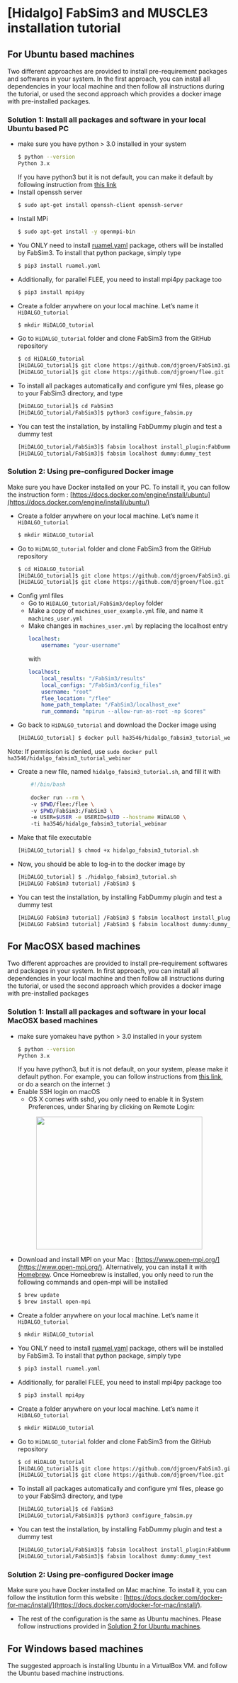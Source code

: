
# [Hidalgo] FabSim3 and MUSCLE3 installation tutorial

## For Ubuntu based machines
Two different approaches are provided to install pre-requirement packages and softwares in your system. In the first approach, you can install all dependencies in your local machine and then follow all instructions during the tutorial, or used the second approach which provides a docker image with pre-installed packages.

### Solution 1: Install all packages and software in your local Ubuntu based PC
- make sure you have python > 3.0 installed in your system
	```sh
	$ python --version
	Python 3.x
	```
	If you have python3 but it is not default, you can make it default by following instruction from [this link](https://unix.stackexchange.com/questions/410579/change-the-python3-default-version-in-ubuntu)
- Install openssh server
	```sh
	$ sudo apt-get install openssh-client openssh-server
	```
- Install MPi
	```sh
	$ sudo apt-get install -y openmpi-bin
	```
- You ONLY need to install [ruamel.yaml](https://pypi.org/project/ruamel.yaml) package, others will be installed by FabSim3. To install that python package, simply type
	```sh
	$ pip3 install ruamel.yaml
	```
- Additionally, for parallel FLEE, you need to install mpi4py package too
	```sh
	$ pip3 install mpi4py
	```
- Create a folder anywhere on your local machine. Let’s name it `HiDALGO_tutorial`
	```sh
	$ mkdir HiDALGO_tutorial
	```
- Go to `HiDALGO_tutorial` folder and clone FabSim3 from the GitHub repository
	```sh
	$ cd HiDALGO_tutorial
	[HiDALGO_tutorial]$ git clone https://github.com/djgroen/FabSim3.git
	[HiDALGO_tutorial]$ git clone https://github.com/djgroen/flee.git
	```
- To install all packages automatically and configure yml files, please go to your FabSim3 directory, and type
	```sh
	[HiDALGO_tutorial]$ cd FabSim3
	[HiDALGO_tutorial/FabSim3]$ python3 configure_fabsim.py
	``` 
- You can test the installation, by installing FabDummy plugin and test a dummy test
	```sh
	[HiDALGO_tutorial/FabSim3]$ fabsim localhost install_plugin:FabDummy
	[HiDALGO_tutorial/FabSim3]$ fabsim localhost dummy:dummy_test	
	``` 


### <a name="docker"></a>Solution 2: Using pre-configured Docker image
Make sure you have Docker installed on your PC. To install it, you can follow the instruction form : [https://docs.docker.com/engine/install/ubuntu](https://docs.docker.com/engine/install/ubuntu/)

- Create a folder anywhere on your local machine. Let’s name it `HiDALGO_tutorial`
	```sh
	$ mkdir HiDALGO_tutorial
	``` 
- Go to `HiDALGO_tutorial` folder and clone FabSim3 from the GitHub repository
	```sh
	$ cd HiDALGO_tutorial
	[HiDALGO_tutorial]$ git clone https://github.com/djgroen/FabSim3.git
	[HiDALGO_tutorial]$ git clone https://github.com/djgroen/flee.git
	```
- Config yml files
	* Go to `HiDALGO_tutorial/FabSim3/deploy` folder
	* Make a copy of `machines_user_example.yml` file, and name it `machines_user.yml`
	* Make changes in `machines_user.yml` by replacing the localhost entry
		```yaml
		localhost:  
			username: "your-username"
		```
		with
		```yaml
		localhost:  
			local_results: "/FabSim3/results"
			local_configs: "/FabSim3/config_files"
			username: "root"
			flee_location: "/flee"
			home_path_template: "/FabSim3/localhost_exe"
			run_command: "mpirun --allow-run-as-root -np $cores"
		```
- Go back to `HiDALGO_tutorial` and download the Docker image using
	```sh
	[HiDALGO_tutorial] $ docker pull ha3546/hidalgo_fabsim3_tutorial_webinar
	```
Note: If permission is denied, use `sudo docker pull ha3546/hidalgo_fabsim3_tutorial_webinar`
- Create a new file, named `hidalgo_fabsim3_tutorial.sh`, and fill it with
	```bash
		#!/bin/bash
		
		docker run --rm \  
		-v $PWD/flee:/flee \  
		-v $PWD/FabSim3:/FabSim3 \  
		-e USER=$USER -e USERID=$UID --hostname HiDALGO \  
		-ti ha3546/hidalgo_fabsim3_tutorial_webinar
	```
- Make that file executable
	```sh
	[HiDALGO_tutorial] $ chmod +x hidalgo_fabsim3_tutorial.sh
	```
- Now, you should be able to log-in to the docker image by
	```sh
	[HiDALGO_tutorial] $ ./hidalgo_fabsim3_tutorial.sh
	[HiDALGO FabSim3 tutorial] /FabSim3 $
	```
- You can test the installation, by installing FabDummy plugin and test a dummy test
	```sh
	[HiDALGO FabSim3 tutorial] /FabSim3 $ fabsim localhost install_plugin:FabDummy
	[HiDALGO FabSim3 tutorial] /FabSim3 $ fabsim localhost dummy:dummy_test	
	``` 



## For MacOSX based machines
Two different approaches are provided to install pre-requirement softwares and packages in your system. In first approach, you can install all dependencies in your local machine and then follow all instructions during the tutorial, or used the second approach which provides a docker image with pre-installed packages

### Solution 1: Install all packages and software in your local MacOSX based machines
- make sure yomakeu have python > 3.0 installed in your system
	```sh
	$ python --version
	Python 3.x
	```
	If you have python3, but it is not default, on your system, please make it default python. For example, you can follow instructions from [this link](https://selenium-qa.com/2020/02/08/how-to-set-python3-as-default-on-your-macos/), or do a search on the internet :)
- Enable SSH login on macOS
	* OS X comes with sshd, you only need to enable it in System Preferences, under Sharing by clicking on Remote Login:

<center><img src="https://uca.edu/it/files/2017/10/remote_login.png" width="375" height="300"></center>


- Download and install MPI on your Mac : [https://www.open-mpi.org/](https://www.open-mpi.org/). Alternatively, you can install it with [Homebrew](https://brew.sh/). Once Homeebrew is installed, you only need to run the following commands and open-mpi will be installed
	```sh
	$ brew update
	$ brew install open-mpi	
	``` 
- Create a folder anywhere on your local machine. Let’s name it `HiDALGO_tutorial`
	```sh
	$ mkdir HiDALGO_tutorial
	``` 
- You ONLY need to install [ruamel.yaml](https://pypi.org/project/ruamel.yaml) package, others will be installed by FabSim3. To install that python package, simply type
	```sh
	$ pip3 install ruamel.yaml
	```
- Additionally, for parallel FLEE, you need to install mpi4py package too
	```sh
	$ pip3 install mpi4py
	```
- Create a folder anywhere on your local machine. Let’s name it `HiDALGO_tutorial`
	```sh
	$ mkdir HiDALGO_tutorial
	```
- Go to `HiDALGO_tutorial` folder and clone FabSim3 from the GitHub repository
	```sh
	$ cd HiDALGO_tutorial
	[HiDALGO_tutorial]$ git clone https://github.com/djgroen/FabSim3.git
	[HiDALGO_tutorial]$ git clone https://github.com/djgroen/flee.git
	```
- To install all packages automatically and configure yml files, please go to your FabSim3 directory, and type
	```sh
	[HiDALGO_tutorial]$ cd FabSim3
	[HiDALGO_tutorial/FabSim3]$ python3 configure_fabsim.py
	``` 
- You can test the installation, by installing FabDummy plugin and test a dummy test
	```sh
	[HiDALGO_tutorial/FabSim3]$ fabsim localhost install_plugin:FabDummy
	[HiDALGO_tutorial/FabSim3]$ fabsim localhost dummy:dummy_test	
	``` 

### Solution 2: Using pre-configured Docker image
Make sure you have Docker installed on Mac machine. To install it, you can follow the institution form this website : [https://docs.docker.com/docker-for-mac/install/](https://docs.docker.com/docker-for-mac/install/).
 -   The rest of the configuration is the same as Ubuntu machines. Please follow instructions provided in [Solution 2 for Ubuntu machines](#docker).

## For Windows based machines
The suggested approach is installing Ubuntu in a VirtualBox VM. and follow the Ubuntu based machine instructions.
